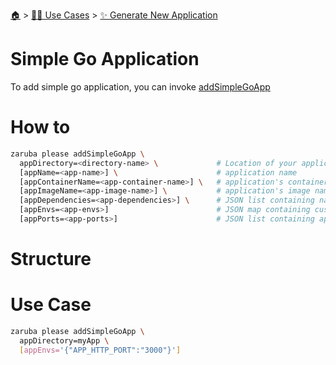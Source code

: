 <!--startTocHeader-->
[🏠](../../README.md) > [👷🏽 Use Cases](../README.md) > [✨ Generate New Application](README.md)
# Simple Go Application
<!--endTocHeader-->


To add simple go application, you can invoke [addSimpleGoApp](../../core-tasks/addSimpleGoApp)


# How to

```bash
zaruba please addSimpleGoApp \
  appDirectory=<directory-name> \             # Location of your application. Must be provided
  [appName=<app-name>] \                      # application name
  [appContainerName=<app-container-name>] \   # application's container name
  [appImageName=<app-image-name>] \           # application's image name
  [appDependencies=<app-dependencies>] \      # JSON list containing names of other applications
  [appEnvs=<app-envs>]                        # JSON map containing custom environments
  [appPorts=<app-ports>]                      # JSON list containing application's ports
```

# Structure

# Use Case

```bash
zaruba please addSimpleGoApp \
  appDirectory=myApp \
  [appEnvs='{"APP_HTTP_PORT":"3000"}']
```


<!--startTocSubTopic-->
<!--endTocSubTopic-->
